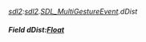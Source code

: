 _[sdl2](../../modules/sdl2/sdl2-module.md):[sdl2](../../modules/sdl2/sdl2-module.md).[SDL\_MultiGestureEvent](../../modules/sdl2/sdl2-sdl_multigestureevent.md).dDist_
##### Field dDist:[Float](../../modules/wonkey/wonkey-types-float.md)
